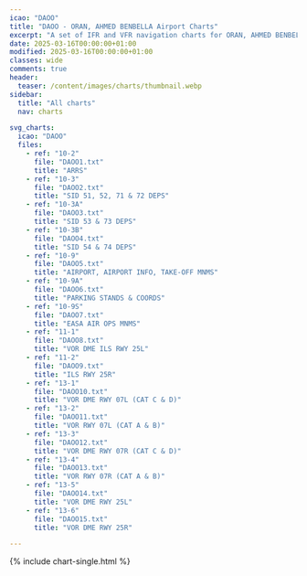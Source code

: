 ```yaml
---
icao: "DAOO" 
title: "DAOO - ORAN, AHMED BENBELLA Airport Charts"
excerpt: "A set of IFR and VFR navigation charts for ORAN, AHMED BENBELLA Airport"
date: 2025-03-16T00:00:00+01:00
modified: 2025-03-16T00:00:00+01:00
classes: wide
comments: true
header:
  teaser: /content/images/charts/thumbnail.webp
sidebar:
  title: "All charts"
  nav: charts

svg_charts:
  icao: "DAOO"
  files:
    - ref: "10-2"
      file: "DAOO1.txt"
      title: "ARRS"
    - ref: "10-3"
      file: "DAOO2.txt"
      title: "SID 51, 52, 71 & 72 DEPS"
    - ref: "10-3A"
      file: "DAOO3.txt"
      title: "SID 53 & 73 DEPS"
    - ref: "10-3B"
      file: "DAOO4.txt"
      title: "SID 54 & 74 DEPS"
    - ref: "10-9"
      file: "DAOO5.txt"
      title: "AIRPORT, AIRPORT INFO, TAKE-OFF MNMS"
    - ref: "10-9A"
      file: "DAOO6.txt"
      title: "PARKING STANDS & COORDS"
    - ref: "10-9S"
      file: "DAOO7.txt"
      title: "EASA AIR OPS MNMS"
    - ref: "11-1"
      file: "DAOO8.txt"
      title: "VOR DME ILS RWY 25L"
    - ref: "11-2"
      file: "DAOO9.txt"
      title: "ILS RWY 25R"
    - ref: "13-1"
      file: "DAOO10.txt"
      title: "VOR DME RWY 07L (CAT C & D)"
    - ref: "13-2"
      file: "DAOO11.txt"
      title: "VOR RWY 07L (CAT A & B)"
    - ref: "13-3"
      file: "DAOO12.txt"
      title: "VOR DME RWY 07R (CAT C & D)"
    - ref: "13-4"
      file: "DAOO13.txt"
      title: "VOR RWY 07R (CAT A & B)"
    - ref: "13-5"
      file: "DAOO14.txt"
      title: "VOR DME RWY 25L"
    - ref: "13-6"
      file: "DAOO15.txt"
      title: "VOR DME RWY 25R"

---
```


{% include chart-single.html %}